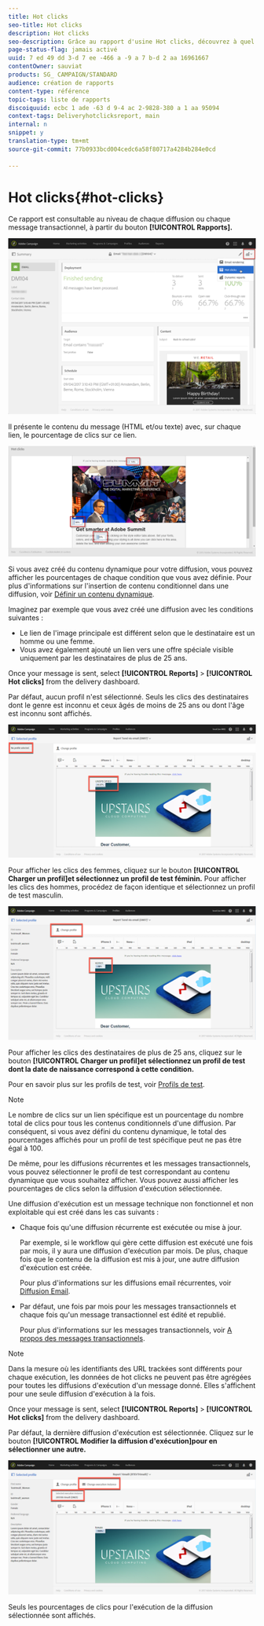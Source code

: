 ```yaml
---
title: Hot clicks
seo-title: Hot clicks
description: Hot clicks
seo-description: Grâce au rapport d'usine Hot clicks, découvrez à quel endroit votre client a cliqué dans votre diffusion.
page-status-flag: jamais activé
uuid: 7 ed 49 dd 3-d 7 ee -466 a -9 a 7 b-d 2 aa 16961667
contentOwner: sauviat
products: SG_ CAMPAIGN/STANDARD
audience: création de rapports
content-type: référence
topic-tags: liste de rapports
discoiquuid: ecbc 1 ade -63 d 9-4 ac 2-9828-380 a 1 aa 95094
context-tags: Deliveryhotclicksreport, main
internal: n
snippet: y
translation-type: tm+mt
source-git-commit: 77b0933bcd004cedc6a58f80717a4284b284e0cd

---
```



# Hot clicks{#hot-clicks}

Ce rapport est consultable au niveau de chaque diffusion ou chaque message transactionnel, à partir du bouton **[!UICONTROL Rapports].**

![](assets/delivery_reports_hot-clicks_4.png)

Il présente le contenu du message (HTML et/ou texte) avec, sur chaque lien, le pourcentage de clics sur ce lien.

![](assets/delivery_reports_10.png)

Si vous avez créé du contenu dynamique pour votre diffusion, vous pouvez afficher les pourcentages de chaque condition que vous avez définie. Pour plus d'informations sur l'insertion de contenu conditionnel dans une diffusion, voir [Définir un contenu dynamique](../../designing/using/defining-dynamic-content-in-a-landing-page.md).

Imaginez par exemple que vous avez créé une diffusion avec les conditions suivantes :

* Le lien de l'image principale est différent selon que le destinataire est un homme ou une femme.
* Vous avez également ajouté un lien vers une offre spéciale visible uniquement par les destinataires de plus de 25 ans.

Once your message is sent, select **[!UICONTROL Reports]** &gt; **[!UICONTROL Hot clicks]** from the delivery dashboard.

Par défaut, aucun profil n'est sélectionné. Seuls les clics des destinataires dont le genre est inconnu et ceux âgés de moins de 25 ans ou dont l'âge est inconnu sont affichés.

![](assets/delivery_reports_hot-clicks_1.png)

Pour afficher les clics des femmes, cliquez sur le bouton **[!UICONTROL Charger un profil]et sélectionnez un profil de test féminin.** Pour afficher les clics des hommes, procédez de façon identique et sélectionnez un profil de test masculin.

![](assets/delivery_reports_hot-clicks_2.png)

Pour afficher les clics des destinataires de plus de 25 ans, cliquez sur le bouton **[!UICONTROL Charger un profil]et sélectionnez un profil de test dont la date de naissance correspond à cette condition.**

Pour en savoir plus sur les profils de test, voir [Profils de test](../../sending/using/managing-test-profiles-and-sending-proofs.md#about-test-profiles).

>[!NOTE]
>
>Le nombre de clics sur un lien spécifique est un pourcentage du nombre total de clics pour tous les contenus conditionnels d'une diffusion. Par conséquent, si vous avez défini du contenu dynamique, le total des pourcentages affichés pour un profil de test spécifique peut ne pas être égal à 100.

De même, pour les diffusions récurrentes et les messages transactionnels, vous pouvez sélectionner le profil de test correspondant au contenu dynamique que vous souhaitez afficher. Vous pouvez aussi afficher les pourcentages de clics selon la diffusion d'exécution sélectionnée.

Une diffusion d'exécution est un message technique non fonctionnel et non exploitable qui est créé dans les cas suivants :

* Chaque fois qu'une diffusion récurrente est exécutée ou mise à jour.

   Par exemple, si le workflow qui gère cette diffusion est exécuté une fois par mois, il y aura une diffusion d'exécution par mois. De plus, chaque fois que le contenu de la diffusion est mis à jour, une autre diffusion d'exécution est créée.

   Pour plus d'informations sur les diffusions email récurrentes, voir [Diffusion Email](../../automating/using/email-delivery.md).

* Par défaut, une fois par mois pour les messages transactionnels et chaque fois qu'un message transactionnel est édité et republié.

   Pour plus d'informations sur les messages transactionnels, voir [A propos des messages transactionnels](../../channels/using/about-transactional-messaging.md).

>[!NOTE]
>
>Dans la mesure où les identifiants des URL trackées sont différents pour chaque exécution, les données de hot clicks ne peuvent pas être agrégées pour toutes les diffusions d'exécution d'un message donné. Elles s'affichent pour une seule diffusion d'exécution à la fois.

Once your message is sent, select **[!UICONTROL Reports]** &gt; **[!UICONTROL Hot clicks]** from the delivery dashboard.

Par défaut, la dernière diffusion d'exécution est sélectionnée. Cliquez sur le bouton **[!UICONTROL Modifier la diffusion d'exécution]pour en sélectionner une autre.**

![](assets/delivery_reports_hot-clicks_3.png)

Seuls les pourcentages de clics pour l'exécution de la diffusion sélectionnée sont affichés.
